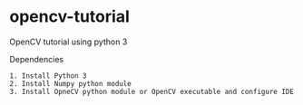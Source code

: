 # opencv-tutorial
OpenCV tutorial using python 3

Dependencies
```text
1. Install Python 3
2. Install Numpy python module
3. Install OpneCV python module or OpenCV executable and configure IDE
```